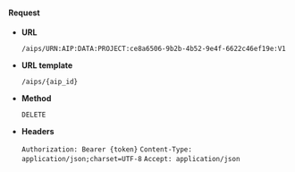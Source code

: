 #### Request

* **URL**

  `/aips/URN:AIP:DATA:PROJECT:ce8a6506-9b2b-4b52-9e4f-6622c46ef19e:V1`

* **URL template**

  `/aips/{aip_id}`

* **Method**

  `DELETE`

* **Headers**

  `Authorization: Bearer {token}`
  `Content-Type: application/json;charset=UTF-8`
  `Accept: application/json`

